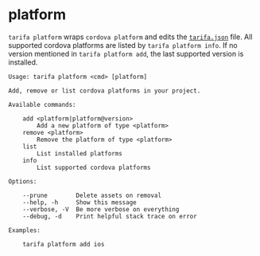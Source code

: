 # platform

`tarifa platform` wraps `cordova platform` and edits the [`tarifa.json`](../project/index.md#tarifajson-and-privatejson) file. All supported cordova platforms are listed by `tarifa platform info`. If no version mentioned in `tarifa platform add`, the last supported version is installed.

```
Usage: tarifa platform <cmd> [platform]

Add, remove or list cordova platforms in your project.

Available commands:

    add <platform|platform@version>
        Add a new platform of type <platform>
    remove <platform>
        Remove the platform of type <platform>
    list
        List installed platforms
    info
        List supported cordova platforms

Options:

    --prune        Delete assets on removal
    --help, -h     Show this message
    --verbose, -V  Be more verbose on everything
    --debug, -d    Print helpful stack trace on error

Examples:

    tarifa platform add ios
```

